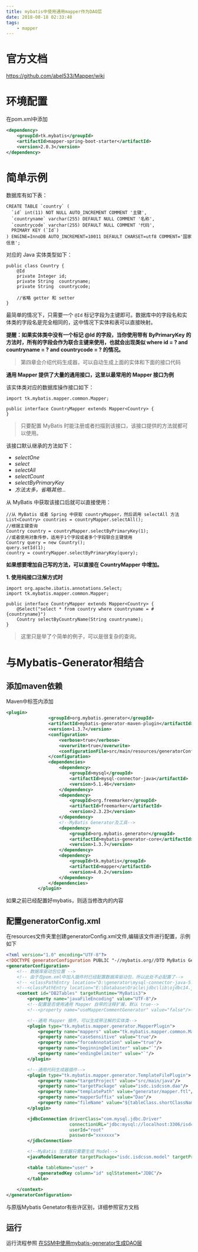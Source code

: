 ```yaml
---
title: mybatis中使用通用mapper作为DAO层
date: 2018-08-18 02:33:48
tags: 
	- mapper
---
```


# 官方文档

https://github.com/abel533/Mapper/wiki

<!--*more*-->

# 环境配置

在pom.xml中添加

```xml
<dependency>
    <groupId>tk.mybatis</groupId>
    <artifactId>mapper-spring-boot-starter</artifactId>
    <version>2.0.3</version>
</dependency>
```

# 简单示例

数据库有如下表：

```
CREATE TABLE `country` (
  `id` int(11) NOT NULL AUTO_INCREMENT COMMENT '主键',
  `countryname` varchar(255) DEFAULT NULL COMMENT '名称',
  `countrycode` varchar(255) DEFAULT NULL COMMENT '代码',
  PRIMARY KEY (`Id`)
) ENGINE=InnoDB AUTO_INCREMENT=10011 DEFAULT CHARSET=utf8 COMMENT='国家信息';
```

对应的 Java 实体类型如下：

```
public class Country {
    @Id
    private Integer id;
    private String  countryname;
    private String  countrycode;

    //省略 getter 和 setter
}
```

最简单的情况下，只需要一个 `@Id` 标记字段为主键即可。数据库中的字段名和实体类的字段名是完全相同的，这中情况下实体和表可以直接映射。

**提醒：如果实体类中没有一个标记 @Id 的字段，当你使用带有 ByPrimaryKey 的方法时，所有的字段会作为联合主键来使用，也就会出现类似 where id = ? and countryname = ? and countrycode = ? 的情况。**

> 第四章会介绍代码生成器，可以自动生成上面的实体和下面的接口代码

**通用 Mapper 提供了大量的通用接口，这里以最常用的 Mapper 接口为例**

该实体类对应的数据库操作接口如下：

```
import tk.mybatis.mapper.common.Mapper;

public interface CountryMapper extends Mapper<Country> {
}
```

> 只要配置 MyBatis 时能注册或者扫描到该接口，该接口提供的方法就都可以使用。

该接口默认继承的方法如下：

- *selectOne*
- *select*
- *selectAll*
- *selectCount*
- *selectByPrimaryKey*
- *方法太多，省略其他...*

从 MyBatis 中获取该接口后就可以直接使用：

```
//从 MyBatis 或者 Spring 中获取 countryMapper，然后调用 selectAll 方法
List<Country> countries = countryMapper.selectAll();
//根据主键查询
Country country = countryMapper.selectByPrimaryKey(1);
//或者使用对象传参，适用于1个字段或者多个字段联合主键使用
Country query = new Country();
query.setId(1);
country = countryMapper.selectByPrimaryKey(query);
```

**如果想要增加自己写的方法，可以直接在 CountryMapper 中增加。**

**1. 使用纯接口注解方式时**

```
import org.apache.ibatis.annotations.Select;
import tk.mybatis.mapper.common.Mapper;

public interface CountryMapper extends Mapper<Country> {
    @Select("select * from country where countryname = #{countryname}")
    Country selectByCountryName(String countryname);
}
```

> 这里只是举了个简单的例子，可以是很复杂的查询。

# 与Mybatis-Generator相结合

## 添加maven依赖

Maven中<build>标签内添加

```xml
<plugin>
                <groupId>org.mybatis.generator</groupId>
                <artifactId>mybatis-generator-maven-plugin</artifactId>
                <version>1.3.7</version>
                <configuration>
                    <verbose>true</verbose>
                    <overwrite>true</overwrite>
                    <configurationFile>src/main/resources/generatorConfig.xml</configurationFile>
                </configuration>
                <dependencies>
                    <dependency>
                        <groupId>mysql</groupId>
                        <artifactId>mysql-connector-java</artifactId>
                        <version>5.1.46</version>
                    </dependency>
                    <dependency>
                        <groupId>org.freemarker</groupId>
                        <artifactId>freemarker</artifactId>
                        <version>2.3.23</version>
                    </dependency>
                    <!--MyBatis Generator及工具-->
                    <dependency>
                        <groupId>org.mybatis.generator</groupId>
                        <artifactId>mybatis-generator-core</artifactId>
                        <version>1.3.7</version>
                    </dependency>
                    <dependency>
                        <groupId>tk.mybatis</groupId>
                        <artifactId>mapper</artifactId>
                        <version>4.0.2</version>
                    </dependency>
                </dependencies>
            </plugin>
```

如果之前已经配置好mybatis，则适当修改<plugin>内的内容

## 配置generatorConfig.xml

在resources文件夹里创建generatorConfig.xml文件,编辑该文件进行配置，示例如下

```xml
<?xml version="1.0" encoding="UTF-8"?>
<!DOCTYPE generatorConfiguration PUBLIC "-//mybatis.org//DTD MyBatis Generator Configuration 1.0//EN" "http://mybatis.org/dtd/mybatis-generator-config_1_0.dtd">
<generatorConfiguration>
    <!-- 数据库驱动包位置 -->
    <!-- 由于在pom.xml中加入插件时已经配置数据库驱动包，所以此处不必配置了-->
    <!-- <classPathEntry location="D:\generator\mysql-connector-java-5.1.34.jar" /> -->
    <!--<classPathEntry location="E:\Database\Oracle\jdbc\lib\ojdbc14.jar" />-->
    <context id="DB2Tables" targetRuntime="MyBatis3">
        <property name="javaFileEncoding" value="UTF-8"/>
        <!--配置是否使用通用 Mapper 自带的注释扩展，默认 true-->
        <!--<property name="useMapperCommentGenerator" value="false"/>-->

        <!--通用 Mapper 插件，可以生成带注解的实体类-->
        <plugin type="tk.mybatis.mapper.generator.MapperPlugin">
            <property name="mappers" value="tk.mybatis.mapper.common.Mapper,tk.mybatis.mapper.hsqldb.HsqldbMapper"/>
            <property name="caseSensitive" value="true"/>
            <property name="forceAnnotation" value="true"/>
            <property name="beginningDelimiter" value="`"/>
            <property name="endingDelimiter" value="`"/>
        </plugin>

        <!--通用代码生成器插件-->
        <plugin type="tk.mybatis.mapper.generator.TemplateFilePlugin">
            <property name="targetProject" value="src/main/java"/>
            <property name="targetPackage" value="isdc.isdcssm.dao"/>
            <property name="templatePath" value="generator/mapper.ftl"/>
            <property name="mapperSuffix" value="Dao"/>
            <property name="fileName" value="${tableClass.shortClassName}${mapperSuffix}.java"/>
        </plugin>

        <jdbcConnection driverClass="com.mysql.jdbc.Driver"
                        connectionURL="jdbc:mysql://localhost:3306/isdc?useSSL=false&amp;useUnicode=true&amp;characterEncoding=utf8"
                        userId="root"
                        password="xxxxxxx">
        </jdbcConnection>

        <!--MyBatis 生成器只需要生成 Model-->
        <javaModelGenerator targetPackage="isdc.isdcssm.model" targetProject="src/main/java"/>

        <table tableName="user" >
            <generatedKey column="id" sqlStatement="JDBC"/>
        </table>
      
    </context>
</generatorConfiguration>
```

与原版Mybatis Genetator有些许区别，详细参照官方文档

## 运行

运行流程参照 [在SSM中使用mybatis-generator生成DAO层](https://www.arch1tect.cn/2018/08/16/mybatis-generator/)

